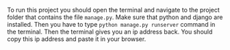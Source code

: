 To run this project you should open the terminal and navigate to the project folder that contains the file ```manage.py```. Make sure that python and django are installed. Then you have to type ```python manage.py runserver``` command in the terminal. Then the terminal gives you an ip address back. You should copy this ip address and paste it in your browser. 
